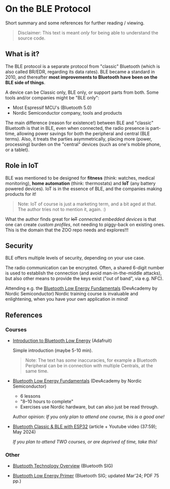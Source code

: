 # On the BLE Protocol

Short summary and some references for further reading / viewing. 

>Disclaimer: This text is meant *only* for being able to understand the source code.


## What is it?

The BLE protocol is a separate protocol from "classic" Bluetooth (which is also called BR/EDR, regarding its data rates). BLE became a standard in 2010, and thereafter **most improvements to Bluetooth have been on the BLE side of things**.

A device can be Classic only, BLE only, or support parts from both. Some tools and/or companies might be "BLE only":

- Most Espressif MCU's (Bluetooth 5.0)
- Nordic Semiconductor company, tools and products

The main difference (reason for existence!) between BLE and "classic" Bluetooth is that in BLE, even when connected, the radio presence is part-time, allowing power savings for both the peripheral and central (BLE terms). Also, it treats the parties asymmetrically, placing more (power, processing) burden on the "central" devices (such as one's mobile phone, or a tablet).

## Role in IoT

BLE was mentioned to be designed for **fitness** (think: watches, medical monitoring), **home automation** (think: thermostats) and **IoT** (any battery powered devices). IoT is in the essence of BLE, and the companies making products for it!

>Note: IoT of course is just a marketing term, and a bit aged at that. The author tries not to mention it, again. :)

What the author finds great for <strike>IoT</strike> *connected embedded devices* is that one can create *custom profiles*, not needing to piggy-back on existing ones. This is the domain that the ZOO repo needs and explores!!!


## Security

BLE offers multiple levels of security, depending on your use case.

<!-- #later?; perhaps a diagram? tbd.
|use cases|advertisement|encryption|authentication|comments|
|---|---|---|---|---|
|read-only beacons|yes|no|no|
-->

The radio communication can be encrypted. Often, a shared 6-digit number is used to establish the connection (and avoid man-in-the-middle attacks), but also other means to provide the keys exist ("out of band", via e.g. NFC).

Attending e.g. the [Bluetooth Low Energy Fundamentals](https://academy.nordicsemi.com/courses/bluetooth-low-energy-fundamentals/) (DevAcademy by Nordic Semiconductor) Nordic training course is invaluable and enlightening, when you have your own application in mind!


## References

### Courses

- [Introduction to Bluetooth Low Energy](https://learn.adafruit.com/introduction-to-bluetooth-low-energy?view=all) (Adafruit)

	Simple introduction (maybe 5-10 min).

	>Note: The text has *some* inaccuracies, for example a Bluetooth Peripheral can be in connection with multiple Centrals, at the same time.

<!-- #whisper
	>Note: Some details may have been rounded off, to make the write short. For example, it is possible for a BLE peripheral to connect to two centrals at the same time. This is, however, something a basic introduction like this does not need to cover. Just don't take it as 100% correct, but check from other sources, as well.
-->

- [Bluetooth Low Energy Fundamentals](https://academy.nordicsemi.com/courses/bluetooth-low-energy-fundamentals/) (DevAcademy by Nordic Semiconductor)

	- 6 lessons
	- "8–10 hours to complete"
	- Exercises use Nordic hardware, but can also just be read through.

	Author opinion: *If you only plan to attend one course, this is a good one!*

- [Bluetooth Classic & BLE with ESP32](https://dronebotworkshop.com/esp32-bluetooth/) (article + Youtube video (37:59); May 2024)

	*If you plan to attend TWO courses, or are deprived of time, take this!*


### Other

- [Bluetooth Technology Overview](https://www.bluetooth.com/learn-about-bluetooth/tech-overview/) (Bluetooth SIG)

- [Bluetooth Low Energy Primer](https://www.bluetooth.com/wp-content/uploads/2022/05/the-bluetooth-le-primer-v1.2.0.pdf) (Bluetooth SIG; updated Mar'24; PDF 75 pp.)

	<!-- ^-- tbd. read & review/comment -->

